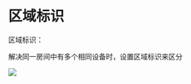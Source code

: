 # 区域标识

区域标识：

解决同一房间中有多个相同设备时，设置区域标识来区分

![](http://open.cspugoing.com/img/help/areaIdentification-1.gif)
